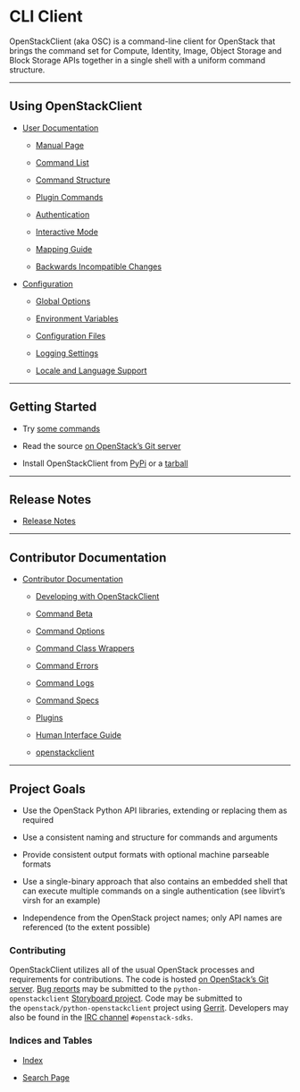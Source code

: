 # **CLI Client**

OpenStackClient (aka OSC) is a command-line client for OpenStack that brings the command set for Compute, Identity, Image, Object Storage and Block Storage APIs together in a single shell with a uniform command structure.

---

## **Using OpenStackClient**

* [User Documentation](https://docs.openstack.org/python-openstackclient/zed/cli/index.html)

  * [Manual Page](https://docs.openstack.org/python-openstackclient/zed/cli/man/openstack.html)

  * [Command List](https://docs.openstack.org/python-openstackclient/zed/cli/command-list.html)

  * [Command Structure](https://docs.openstack.org/python-openstackclient/zed/cli/commands.html)

  * [Plugin Commands](https://docs.openstack.org/python-openstackclient/zed/cli/plugin-commands/index.html)

  * [Authentication](https://docs.openstack.org/python-openstackclient/zed/cli/authentication.html)

  * [Interactive Mode](https://docs.openstack.org/python-openstackclient/zed/cli/interactive.html)

  * [Mapping Guide](https://docs.openstack.org/python-openstackclient/zed/cli/decoder.html)

  * [Backwards Incompatible Changes](https://docs.openstack.org/python-openstackclient/zed/cli/backwards-incompatible.html)

* [Configuration](https://docs.openstack.org/python-openstackclient/zed/configuration/index.html)

  * [Global Options](https://docs.openstack.org/python-openstackclient/zed/configuration/index.html#global-options)

  * [Environment Variables](https://docs.openstack.org/python-openstackclient/zed/configuration/index.html#environment-variables)

  * [Configuration Files](https://docs.openstack.org/python-openstackclient/zed/configuration/index.html#configuration-files)

  * [Logging Settings](https://docs.openstack.org/python-openstackclient/zed/configuration/index.html#logging-settings)

  * [Locale and Language Support](https://docs.openstack.org/python-openstackclient/zed/configuration/index.html#locale-and-language-support)

---

## **Getting Started**

* Try [some commands](https://docs.openstack.org/python-openstackclient/zed/cli/command-list.html#command-list)

* Read the source [on OpenStack’s Git server](https://opendev.org/openstack/python-openstackclient/)

* Install OpenStackClient from [PyPi](https://pypi.org/project/python-openstackclient) or a [tarball](http://tarballs.openstack.org/python-openstackclient)

---

## **Release Notes**

* [Release Notes](https://docs.openstack.org/releasenotes/python-openstackclient/)

---

## **Contributor Documentation**

* [Contributor Documentation](https://docs.openstack.org/python-openstackclient/zed/contributor/index.html)

  * [Developing with OpenStackClient](https://docs.openstack.org/python-openstackclient/zed/contributor/developing.html)

  * [Command Beta](https://docs.openstack.org/python-openstackclient/zed/contributor/command-beta.html)

  * [Command Options](https://docs.openstack.org/python-openstackclient/zed/contributor/command-options.html)

  * [Command Class Wrappers](https://docs.openstack.org/python-openstackclient/zed/contributor/command-wrappers.html)

  * [Command Errors](https://docs.openstack.org/python-openstackclient/zed/contributor/command-errors.html)

  * [Command Logs](https://docs.openstack.org/python-openstackclient/zed/contributor/command-logs.html)

  * [Command Specs](https://docs.openstack.org/python-openstackclient/zed/contributor/specs/commands.html)

  * [Plugins](https://docs.openstack.org/python-openstackclient/zed/contributor/plugins.html)

  * [Human Interface Guide](https://docs.openstack.org/python-openstackclient/zed/contributor/humaninterfaceguide.html)

  * [openstackclient](https://docs.openstack.org/python-openstackclient/zed/contributor/api/modules.html)

---

## **Project Goals**

* Use the OpenStack Python API libraries, extending or replacing them as required

* Use a consistent naming and structure for commands and arguments

* Provide consistent output formats with optional machine parseable formats

* Use a single-binary approach that also contains an embedded shell that can execute multiple commands on a single authentication (see libvirt’s virsh for an example)

* Independence from the OpenStack project names; only API names are referenced (to the extent possible)

### Contributing

OpenStackClient utilizes all of the usual OpenStack processes and requirements for contributions. The code is hosted [on OpenStack’s Git server](https://opendev.org/openstack/python-openstackclient/). [Bug reports](https://storyboard.openstack.org/#!/project/975) may be submitted to the `python-openstackclient` [Storyboard project](https://storyboard.openstack.org/#!/project/openstack/python-openstackclient). Code may be submitted to the `openstack/python-openstackclient` project using [Gerrit](http://docs.openstack.org/infra/manual/developers.html#development-workflow). Developers may also be found in the [IRC channel](https://wiki.openstack.org/wiki/IRC) `#openstack-sdks`.

### Indices and Tables

* [Index](https://docs.openstack.org/python-openstackclient/zed/genindex.html)

* [Search Page](https://docs.openstack.org/python-openstackclient/zed/search.html)
